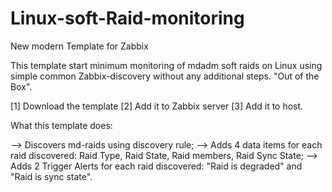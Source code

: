 # Linux-soft-Raid-monitoring
New modern Template for Zabbix


This template start minimum monitoring of mdadm soft raids on Linux using simple common Zabbix-discovery without any additional steps. "Out of the Box".

[1] Download the template
[2] Add it to Zabbix server
[3] Add it to host.

What this template does:

--> Discovers md-raids using discovery rule;
--> Adds 4 data items for each raid discovered: Raid Type, Raid State, Raid members, Raid Sync State;
--> Adds 2 Trigger Alerts for each raid discovered: "Raid is degraded" and "Raid is sync state".
